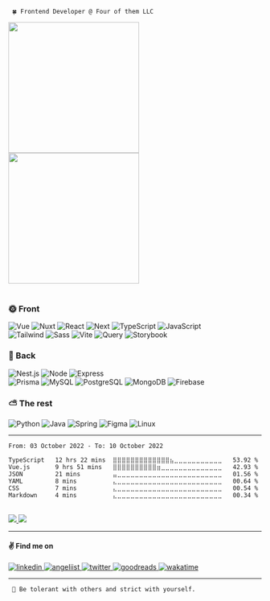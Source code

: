 
     🍀️ Frontend Developer @ Four of them LLC
     
<div>
<img src="https://c.tenor.com/wD-FRmEEJ8YAAAAd/pat-a-mat-a-je-to.gif" height="260" style="display:inline-block"/>
<img src="https://thumbs.gfycat.com/GleamingMadeupCrayfish-max-1mb.gif" height="260" />
</div>




<!--
**mat2ja/mat2ja** is a ✨ _special_ ✨ repository because its `README.md` (this file) appears on your GitHub profile.

Here are some ideas to get you started:

- 🔭 I’m currently working on mc2 project
- 🌱 I’m currently learning Vue
- 👯 I’m looking to collaborate on ...
- 🤔 I’m looking for help with ...
- 💬 Ask me about ...
- 📫 How to reach me: ...
- 😄 Pronouns: ...
- ⚡ Fun fact: ...


[![Hits](https://hits.seeyoufarm.com/api/count/incr/badge.svg?url=https%3A%2F%2Fgithub.com%2Fmat2ja%2Fhit-counter&count_bg=%232ECC71&title_bg=%2327AE60&icon=&icon_color=%23E7E7E7&title=hits&edge_flat=true)](https://hits.seeyoufarm.com)

-->

<br />

### 🌞 Front
<p>
  <img alt="Vue" src="https://img.shields.io/badge/vue-%2335495e.svg?style=for-the-badge&logo=vuedotjs&logoColor=%234FC08D" />
  <img alt="Nuxt" src="https://img.shields.io/badge/Nuxt-002E3B?style=for-the-badge&logo=nuxtdotjs&logoColor=#00DC82" />
  <img alt="React" src="https://img.shields.io/badge/react-%2320232a.svg?style=for-the-badge&logo=react&logoColor=%2361DAFB" />
  <img alt="Next" src="https://img.shields.io/badge/Next-black?style=for-the-badge&logo=next.js&logoColor=white" />
  <img alt="TypeScript" src="https://img.shields.io/badge/-TypeScript-3178C6?style=for-the-badge&logo=typescript&logoColor=white" />
  <img alt="JavaScript" src="https://img.shields.io/badge/-JavaScript-F7DF1E?style=for-the-badge&logo=javascript&logoColor=black" />
  <br />
   <img alt="Tailwind" src="https://img.shields.io/badge/tailwind-%2338B2AC.svg?style=for-the-badge&logo=tailwind-css&logoColor=white" />
  <img alt="Sass" src="https://img.shields.io/badge/SCSS-hotpink.svg?style=for-the-badge&logo=SASS&logoColor=white" />
  <img alt="Vite" src="https://img.shields.io/badge/-Vite-646CFF?style=for-the-badge&logo=vite&logoColor=white" />
  <img alt="Query" src="https://img.shields.io/badge/React%20Query-FF4154?style=for-the-badge&logo=react%20query&logoColor=white" />
  <img alt="Storybook" src="https://img.shields.io/badge/storybook-FF4785?style=for-the-badge&logo=storybook&logoColor=white" />
</p>

### 🌝️ Back
<p>
  <img alt="Nest.js" src="https://img.shields.io/badge/nestjs-%23E0234E.svg?style=for-the-badge&logo=nestjs&logoColor=white" />
  <img alt="Node" src="https://img.shields.io/badge/node.js-6DA55F?style=for-the-badge&logo=node.js&logoColor=white" />  
  <img alt="Express" src="https://img.shields.io/badge/express.js-%23404d59.svg?style=for-the-badge&logo=express&logoColor=%2361DAFB" />
  <br />
  <img alt="Prisma" src="https://img.shields.io/badge/Prisma-3982CE?style=for-the-badge&logo=Prisma&logoColor=white" />  
  <img alt="MySQL" src="https://img.shields.io/badge/-MySQL-4479A1?style=for-the-badge&logo=mysql&logoColor=white" />
  <img alt="PostgreSQL" src="https://img.shields.io/badge/-Postgres-4169E1?style=for-the-badge&logo=postgresql&logoColor=white" />
  <img alt="MongoDB" src="https://img.shields.io/badge/-MongoDB-47A248?style=for-the-badge&logo=mongodb&logoColor=white" />   
  <img alt="Firebase" src="https://img.shields.io/badge/-Firebase-FFCA28?style=for-the-badge&logo=firebase&logoColor=black" />
</p>

### ⛅ The rest
<p>
  <img alt="Python" src="https://img.shields.io/badge/-Python-3776AB?style=for-the-badge&logo=python&logoColor=white" />
  <img alt="Java" src="https://img.shields.io/badge/java-%23ED8B00.svg?style=for-the-badge&logo=java&logoColor=white" />
  <img alt="Spring" src="https://img.shields.io/badge/spring-%236DB33F.svg?style=for-the-badge&logo=spring&logoColor=white" />
  <img alt="Figma" src="https://img.shields.io/badge/figma-%23F24E1E.svg?style=for-the-badge&logo=figma&logoColor=white" />
  <img alt="Linux" src="https://img.shields.io/badge/Linux-FCC624?style=for-the-badge&logo=linux&logoColor=black" />
</p>

---

<!--### 📊 Weekly development breakdown-->
<!--START_SECTION:waka-->

```text
From: 03 October 2022 - To: 10 October 2022

TypeScript   12 hrs 22 mins  ⣿⣿⣿⣿⣿⣿⣿⣿⣿⣿⣿⣿⣿⣦⣀⣀⣀⣀⣀⣀⣀⣀⣀⣀⣀   53.92 %
Vue.js       9 hrs 51 mins   ⣿⣿⣿⣿⣿⣿⣿⣿⣿⣿⣶⣀⣀⣀⣀⣀⣀⣀⣀⣀⣀⣀⣀⣀⣀   42.93 %
JSON         21 mins         ⣤⣀⣀⣀⣀⣀⣀⣀⣀⣀⣀⣀⣀⣀⣀⣀⣀⣀⣀⣀⣀⣀⣀⣀⣀   01.56 %
YAML         8 mins          ⣄⣀⣀⣀⣀⣀⣀⣀⣀⣀⣀⣀⣀⣀⣀⣀⣀⣀⣀⣀⣀⣀⣀⣀⣀   00.64 %
CSS          7 mins          ⣄⣀⣀⣀⣀⣀⣀⣀⣀⣀⣀⣀⣀⣀⣀⣀⣀⣀⣀⣀⣀⣀⣀⣀⣀   00.54 %
Markdown     4 mins          ⣄⣀⣀⣀⣀⣀⣀⣀⣀⣀⣀⣀⣀⣀⣀⣀⣀⣀⣀⣀⣀⣀⣀⣀⣀   00.34 %
```

<!--END_SECTION:waka-->

<!--<p>
  <img src="https://wakatime.com/share/@mat2ja/9b7d27c9-27c9-447b-ae82-a196bbb2539e.svg" height="500">
</p>-->

<br />

<a href="https://github.com/mat2ja/">
 <img src="https://github-readme-stats.vercel.app/api/wakatime?username=matijao&hide_border=true&theme=shades-of-purple&layout=compact&langs_count=10&hide_title=true&card_width=200px" />
</a>
<a href="https://github.com/mat2ja/">
  <img src="https://github-readme-stats.vercel.app/api?username=mat2ja&count_private=true&include_all_commits=true&show_icons=true&hide_border=true&theme=shades-of-purple&layout=compact&hide_rank=true&hide_title=true" />
</a>

---

#### ✌️ Find me on

<div>
    <a href="https://www.linkedin.com/in/matijao/" target="_blank">
    <img alt="linkedin" src="https://img.shields.io/badge/linkedin-%230077B5.svg?style=for-the-badge&logo=linkedin&logoColor=white" />
</a>
<a href="https://angel.co/u/matijao" target="_blank">
    <img alt="angeliist" src="https://img.shields.io/badge/AngelList-%23D4D4D4.svg?style=for-the-badge&logo=AngelList&logoColor=black" />
</a>
<a href="https://twitter.com/matijao_" target="_blank">
    <img alt="twitter" src="https://img.shields.io/badge/twitter_-%231DA1F2.svg?style=for-the-badge&logo=Twitter&logoColor=white" />
</a>
<a href="https://www.goodreads.com/matijao" target="_blank">
    <img alt="goodreads" src="https://img.shields.io/badge/Goodreads-F3F1EA?style=for-the-badge&logo=goodreads&logoColor=372213" />
</a>
<a href="https://wakatime.com/@matijao" target="_blank">
    <img alt="wakatime" src="https://wakatime.com/badge/user/73d09cdf-c9fc-423b-9f1d-ff77f6d291da.svg?style=for-the-badge" />
</a>
</div>

---

     🗿 Be tolerant with others and strict with yourself.

